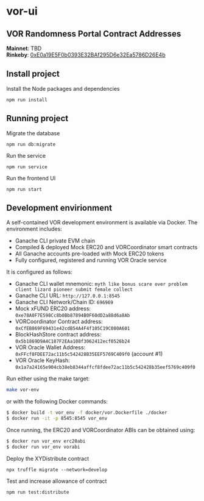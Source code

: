 # vor-ui

## VOR Randomness Portal Contract Addresses

**Mainnet**: TBD  
**Rinkeby**: [0xE0a19E5F0b0393E32BAf295D6e32Ea5786D26E4b](https://rinkeby.etherscan.io/address/0xE0a19E5F0b0393E32BAf295D6e32Ea5786D26E4b#contracts)  

## Install project

Install the Node packages and dependencies
```
npm run install
````
## Running project
Migrate the database
```
npm run db:migrate
```

Run the service
```
npm run service
```

Run the frontend UI
```
npm run start
```

## Development envirionment

A self-contained VOR development environment is available via Docker. The environment includes:

- Ganache CLI private EVM chain
- Compiled & deployed Mock ERC20 and VORCoordinator smart contracts
- All Ganache accounts pre-loaded with Mock ERC20 tokens
- Fully configured, registered and running VOR Oracle service

It is configured as follows:

- Ganache CLI wallet mnemonic: `myth like bonus scare over problem client lizard pioneer submit female collect`
- Ganache CLI URL: `http://127.0.0.1:8545`
- Ganache CLI Network/Chain ID: `696969`
- Mock xFUND ERC20 address: `0xe78A0F7E598Cc8b0Bb87894B0F60dD2a88d6a8Ab`  
- VORCoordinator Contract address: `0xCfEB869F69431e42cdB54A4F4f105C19C080A601`
- BlockHashStore contract address: `0x5b1869D9A4C187F2EAa108f3062412ecf0526b24`
- VOR Oracle Wallet Address: `0xFFcf8FDEE72ac11b5c542428B35EEF5769C409f0` (account #1)
- VOR Oracle KeyHash: `0x1a7a24165e904cb38eb8344affcf8fdee72ac11b5c542428b35eef5769c409f0`

Run either using the make target:

```bash
make vor-env
```

or with the following Docker commands:

```bash
$ docker build -t vor_env -f docker/vor.Dockerfile ./docker
$ docker run -it -p 8545:8545 vor_env
```

Once running, the ERC20 and VORCoordinator ABIs can be obtained using:

```bash
$ docker run vor_env erc20abi
$ docker run vor_env vorabi
```

Deploy the XYDistribute contract
```
npx truffle migrate --network=develop
```

Test and increase allowance of contract
```
npm run test:distribute
```
